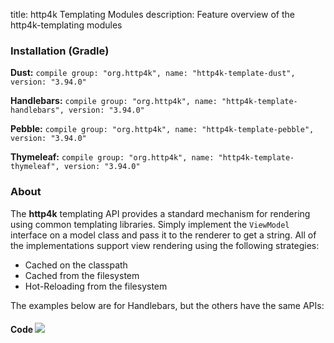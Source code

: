 title: http4k Templating Modules
description: Feature overview of the http4k-templating modules

### Installation (Gradle)
**Dust:** ```compile group: "org.http4k", name: "http4k-template-dust", version: "3.94.0"```

**Handlebars:** ```compile group: "org.http4k", name: "http4k-template-handlebars", version: "3.94.0"```

**Pebble:** ```compile group: "org.http4k", name: "http4k-template-pebble", version: "3.94.0"```

**Thymeleaf:** ```compile group: "org.http4k", name: "http4k-template-thymeleaf", version: "3.94.0"```

### About
The **http4k** templating API provides a standard mechanism for rendering using common templating libraries. Simply implement the `ViewModel` interface on a model class and pass it to the renderer to get a string. All of the implementations support view rendering using the following strategies:

* Cached on the classpath
* Cached from the filesystem
* Hot-Reloading from the filesystem

The examples below are for Handlebars, but the others have the same APIs:

#### Code  [<img class="octocat" src="/img/octocat-32.png"/>](https://github.com/http4k/http4k/blob/master/src/docs/guide/modules/templating/example.kt)

 <script src="https://gist-it.appspot.com/https://github.com/http4k/http4k/blob/master/src/docs/guide/modules/templating/example.kt"></script>
